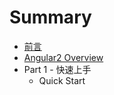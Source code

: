 # Summary

* [前言](README.md)
* [Angular2 Overview](angular2_overview.md)
* Part 1 - 快速上手
   * Quick Start

